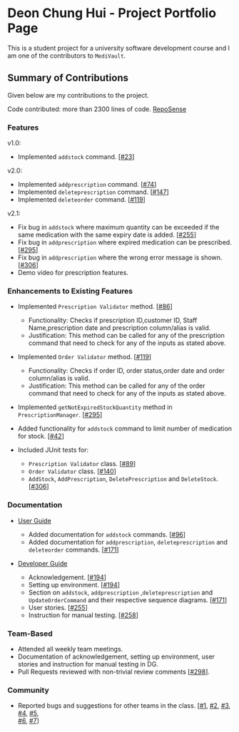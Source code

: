 # Deon Chung Hui - Project Portfolio Page

This is a student project for a university software development course and I am one of the contributors to `MediVault`.

## Summary of Contributions

Given below are my contributions to the project.

Code contributed: more than 2300 lines of
code. [RepoSense](https://nus-cs2113-ay2122s1.github.io/tp-dashboard/?search=deonchung&sort=groupTitle&sortWithin=title&timeframe=commit&mergegroup=&groupSelect=groupByRepos&breakdown=true&checkedFileTypes=docs~functional-code~test-code~other&since=2021-09-25)
### Features

v1.0:

* Implemented `addstock` command. [[#23](https://github.com/AY2122S1-CS2113T-T10-1/tp/pull/23)]

v2.0:

* Implemented `addprescription` command. [[#74](https://github.com/AY2122S1-CS2113T-T10-1/tp/pull/74)]
* Implemented `deleteprescription` command. [[#147](https://github.com/AY2122S1-CS2113T-T10-1/tp/pull/147)]
* Implemented `deleteorder` command. [[#119](https://github.com/AY2122S1-CS2113T-T10-1/tp/pull/119)]

v2.1:

* Fix bug in `addstock` where maximum quantity can be exceeded if the same medication with the same expiry date is added. [[#255](https://github.com/AY2122S1-CS2113T-T10-1/tp/pull/255)]
* Fix bug in `addprescription` where expired medication can be prescribed. [[#295](https://github.com/AY2122S1-CS2113T-T10-1/tp/pull/295)]
* Fix bug in `addprescription` where the wrong error message is shown. [[#306](https://github.com/AY2122S1-CS2113T-T10-1/tp/pull/306)]
* Demo video for prescription features.
    
### Enhancements to Existing Features

* Implemented `Prescription Validator` method. [[#86](https://github.com/AY2122S1-CS2113T-T10-1/tp/pull/86)]
    * Functionality: Checks if prescription ID,customer ID, Staff Name,prescription date and prescription column/alias is valid.
    * Justification: This method can be called for any of the prescription command that need to check for any of the inputs as stated above.
    
* Implemented `Order Validator` method. [[#119](https://github.com/AY2122S1-CS2113T-T10-1/tp/pull/119)]
    * Functionality: Checks if order ID, order status,order date and order column/alias is valid.
    * Justification: This method can be called for any of the order command that need to check for any of the inputs as stated above.
    
* Implemented `getNotExpiredStockQuantity` method in `PrescriptionManager`. [[#295](https://github.com/AY2122S1-CS2113T-T10-1/tp/pull/295)]

* Added functionality for `addstock` command to limit number of medication for stock. [[#42](https://github.com/AY2122S1-CS2113T-T10-1/tp/pull/42)]

* Included JUnit tests for:
  * `Prescription Validator` class. [[#89](https://github.com/AY2122S1-CS2113T-T10-1/tp/pull/89)]
  * `Order Validator` class. [[#140](https://github.com/AY2122S1-CS2113T-T10-1/tp/pull/140)]
  * `AddStock`, `AddPrescription`, `DeletePrescription` and `DeleteStock`. [[#306](https://github.com/AY2122S1-CS2113T-T10-1/tp/pull/306)]

### Documentation

* [User Guide](../UserGuide.md)
    * Added documentation for `addstock` commands. [[#96](https://github.com/AY2122S1-CS2113T-T10-1/tp/pull/96)]
    * Added documentation for `addprescription`, `deleteprescription` and `deleteorder` commands. [[#171](https://github.com/AY2122S1-CS2113T-T10-1/tp/pull/171)]

* [Developer Guide](../DeveloperGuide.md) 
  * Acknowledgement. [[#194](https://github.com/AY2122S1-CS2113T-T10-1/tp/pull/194)]
  * Setting up environment. [[#194](https://github.com/AY2122S1-CS2113T-T10-1/tp/pull/194)]
  * Section on `addstock`, `addprescription` ,`deleteprescription` and `UpdateOrderCommand` and their respective sequence diagrams. [[#171](https://github.com/AY2122S1-CS2113T-T10-1/tp/pull/171)]
  * User stories. [[#255](https://github.com/AY2122S1-CS2113T-T10-1/tp/pull/255)]
  * Instruction for manual testing. [[#258](https://github.com/AY2122S1-CS2113T-T10-1/tp/pull/258)]

### Team-Based

* Attended all weekly team meetings.
* Documentation of acknowledgement, setting up environment, user stories and instruction for manual testing in DG.
* Pull Requests reviewed with non-trivial review comments [[#298](https://github.com/AY2122S1-CS2113T-T10-1/tp/pull/298)].

### Community

* Reported bugs and suggestions for other teams in the class. [[#1](https://github.com/deonchung/ped/issues/1), [#2](https://github.com/deonchung/ped/issues/2),
  [#3](https://github.com/deonchung/ped/issues/3), [#4](https://github.com/deonchung/ped/issues/4), [#5](https://github.com/deonchung/ped/issues/5),   
  [#6](https://github.com/deonchung/ped/issues/6), [#7](https://github.com/deonchung/ped/issues/7)]
